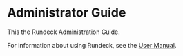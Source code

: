 # Administrator Guide

This the Rundeck Administration Guide.

For information about using Rundeck, see the [User Manual](/manual/03-getting-started.md).
